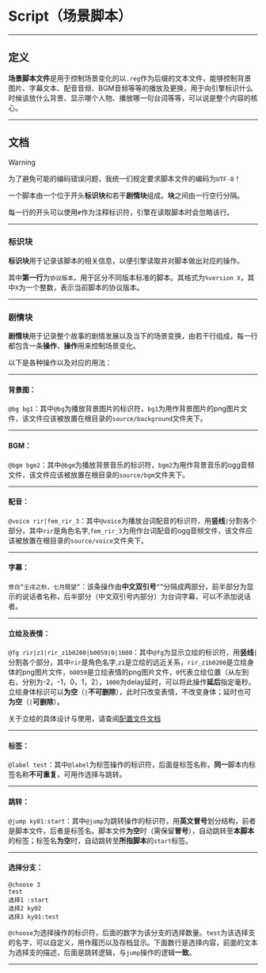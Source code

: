 # Script（场景脚本）

---

## 定义

**场景脚本文件**是用于控制场景变化的以```.reg```作为后缀的文本文件，能够控制背景图片、字幕文本、配音音频、BGM音频等等的播放及更换，用于向引擎标识什么时候该放什么背景、显示哪个人物、播放哪一句台词等等，可以说是整个内容的核心。

---

## 文档

> [!WARNING]
> 为了避免可能的编码错误问题，我统一们规定要求脚本文件的编码为```UTF-8```！

一个脚本由一个位于开头**标识块**和若干**剧情块**组成。**块**之间由一行空行分隔。

每一行的开头可以使用```#```作为注释标识符，引擎在读取脚本时会忽略该行。

---

### 标识块

**标识块**用于记录该脚本的相关信息，以便引擎读取并对脚本做出对应的操作。

其中**第一行**为```协议版本```，用于区分不同版本标准的脚本。其格式为```%version X```，其中```X```为一个整数，表示当前脚本的协议版本。

---

### 剧情块

**剧情块**用于记录整个故事的剧情发展以及当下的场景变换，由若干行组成，每一行都包含一条**操作**，**操作**用来控制场景变化。

以下是各种操作以及对应的用法：

---

#### 背景图：

```@bg bg1```：其中```@bg```为播放背景图片的标识符，```bg1```为用作背景图片的png图片文件，该文件应该被放置在根目录的```source/background```文件夹下。

---

#### BGM：

```@bgm bgm2```：其中```@bgm```为播放背景音乐的标识符，```bgm2```为用作背景音乐的ogg音频文件，该文件应该被放置在根目录的```source/bgm```文件夹下。

---

#### 配音：

```@voice rir|fem_rir_3```：其中```@voice```为播放台词配音的标识符，用**竖线**```|```分割各个部分，其中```rir```是角色名字,```fem_rir_3```为用作台词配音的ogg音频文件，该文件应该被放置在根目录的```source/voice```文件夹下。

---

#### 字幕：

```旁白“壬戌之秋，七月既望”```：该条操作由**中文双引号**```“”```分隔成两部分，前半部分为显示的说话者名称，后半部分（中文双引号内部分）为台词字幕，可以不添加说话者。

---

#### 立绘及表情：

```@fg rir|z1|rir_z1b0200|b0059|0|1000```：其中```@fg```为显示立绘的标识符，用**竖线**```|```分割各个部分，其中```rir```是角色名字,```z1```是立绘的远近关系，```rir_z1b0200```是立绘身体的png图片文件，```b0059```是立绘表情的png图片文件，```0```代表立绘位置（从左到右，分别为-2，-1，0，1，2），```1000```为delay延时，可以将此操作**延后**指定毫秒。立绘身体标识可以**为空**（```|```**不可删除**），此时只改变表情，不改变身体；延时也可**为空**（```|```**可删除**）。

关于立绘的具体设计与使用，请查阅[配置文件文档](how_to_use_config.md)

---

#### 标签：

```@label test```：其中```@label```为标签操作的标识符，后面是标签名称，**同一**脚本内标签名称**不可重复**，可用作选择与跳转。

---

#### 跳转：

```@jump ky01:start```：其中```@jump```为跳转操作的标识符，用**英文冒号**划分结构，前者是脚本文件，后者是标签名。脚本文件**为空**时（需保留**冒号**），自动跳转至**本脚本**的标签；标签名**为空**时，自动跳转至**所指脚本**的```start```标签。

---

#### 选择分支：

```
@choose 3
test
选择1 :start
选择2 ky02
选择3 ky01:test
```
```@choose```为选择操作的标识符，后面的数字为该分支的选择数量。```test```为该选择支的名字，可以自定义，用作履历以及存档显示。下面数行是选择内容，前面的文本为选择支的描述，后面是跳转逻辑，与```jump```操作的逻辑**一致**。

---